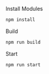 Install Modules
```sh
npm install 
```

Build
```sh
npm run build 
``` 

Start
```sh
npm run start 
```  